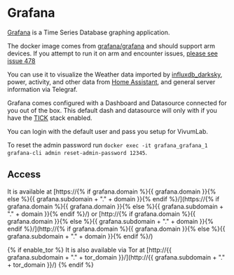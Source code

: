 # Grafana

[Grafana](https://grafana.com/) is a Time Series Database graphing application.

The docker image comes from [grafana/grafana](https://hub.docker.com/r/grafana/grafana) and should support arm devices.
If you attempt to run it on arm and encounter issues,
[please see issue 478](https://github.com/VivumLaboratory/VivumLab/-/issues/478)

You can use it to visualize the Weather data imported by [influxdb_darksky](software/influxdb_darksky),
power, activity, and other data from [Home Assistant](software/homeassistant), and general server
information via Telegraf.

Grafana comes configured with a Dashboard and Datasource connected for you out of the box. This default
dash and datasource will only with if you have the [TICK](software/tick) stack enabled.

You can login with the default user and pass you setup for VivumLab.

To reset the admin password run `docker exec -it grafana_grafana_1 grafana-cli admin reset-admin-password 12345`.

## Access

It is available at [https://{% if grafana.domain %}{{ grafana.domain }}{% else %}{{ grafana.subdomain + "." + domain }}{% endif %}/](https://{% if grafana.domain %}{{ grafana.domain }}{% else %}{{ grafana.subdomain + "." + domain }}{% endif %}/) or [http://{% if grafana.domain %}{{ grafana.domain }}{% else %}{{ grafana.subdomain + "." + domain }}{% endif %}/](http://{% if grafana.domain %}{{ grafana.domain }}{% else %}{{ grafana.subdomain + "." + domain }}{% endif %}/)

{% if enable_tor %}
It is also available via Tor at [http://{{ grafana.subdomain + "." + tor_domain }}/](http://{{ grafana.subdomain + "." + tor_domain }}/)
{% endif %}
